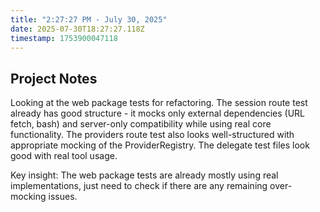 ```yaml
---
title: "2:27:27 PM - July 30, 2025"
date: 2025-07-30T18:27:27.118Z
timestamp: 1753900047118
---
```


## Project Notes

Looking at the web package tests for refactoring. The session route test already has good structure - it mocks only external dependencies (URL fetch, bash) and server-only compatibility while using real core functionality. The providers route test also looks well-structured with appropriate mocking of the ProviderRegistry. The delegate test files look good with real tool usage.

Key insight: The web package tests are already mostly using real implementations, just need to check if there are any remaining over-mocking issues.
